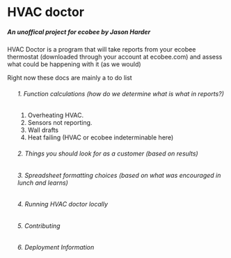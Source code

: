 <h1>HVAC doctor</h1>

<H5>An unoffical project for ecobee by Jason Harder </h6> 

HVAC Doctor is a program that will take reports from your ecobee thermostat (downloaded through your account at ecobee.com) and assess what could be happening with it (as we would)

Right now these docs are mainly a to do list 

<ol>
  <h6>1. Function calculations (how do we determine what is what in reports?) </h6>
    <ol>
      <li>Overheating HVAC. </li>
      <li>Sensors not reporting. </li>
      <li>Wall drafts </li> 
      <li>Heat failing (HVAC or ecobee indeterminable here) </li>
    </ol>
   <h6>2. Things you should look for as a customer (based on results) 
   <h6>3. Spreadsheet formatting choices (based on what was encouraged in lunch and learns) </h6> 
   <h6>4. Running HVAC doctor locally </h6>    
   <h6>5. Contributing </h6>
   <h6>6. Deployment Information </h6>    
</ol>
